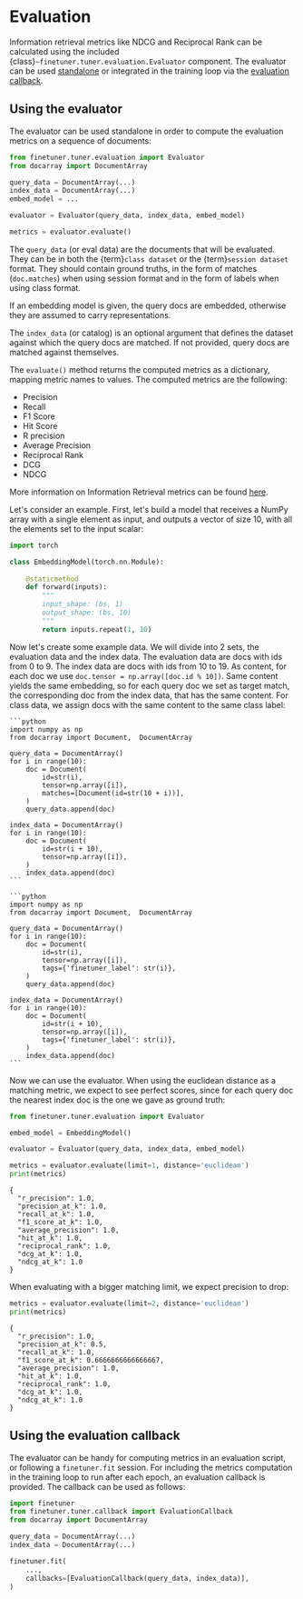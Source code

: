 # Evaluation

Information retrieval metrics like NDCG and Reciprocal Rank can be calculated using the included 
{class}`~finetuner.tuner.evaluation.Evaluator` component. The evaluator can be used
[standalone](#using-the-evaluator)
or integrated in the training loop via the [evaluation callback](#using-the-evaluation-callback).


## Using the evaluator

The evaluator can be used standalone in order to compute the evaluation metrics on a sequence
of documents:
```python
from finetuner.tuner.evaluation import Evaluator
from docarray import DocumentArray

query_data = DocumentArray(...)
index_data = DocumentArray(...)
embed_model = ...

evaluator = Evaluator(query_data, index_data, embed_model)

metrics = evaluator.evaluate()
```

The `query_data` (or eval data) are the documents that will be evaluated. They can be in both the
{term}`class dataset` or the {term}`session dataset` format. They should contain ground truths, in the form of
matches (`doc.matches`) when using session format and in the form of labels when using class format.

If an embedding model is given, the query docs are embedded, otherwise they are assumed to carry
representations.

The `index_data` (or catalog) is an optional argument that defines the dataset against which the
query docs are matched. If not provided, query docs are matched against themselves.

The `evaluate()` method returns the computed metrics as a dictionary, mapping metric names to values.
The computed metrics are the following:

- Precision
- Recall
- F1 Score
- Hit Score
- R precision
- Average Precision
- Reciprocal Rank
- DCG
- NDCG

More information on Information Retrieval metrics can be found
[here](https://en.wikipedia.org/wiki/Evaluation_measures_(information_retrieval)).

Let's consider an example. First, let's build a model that receives a NumPy array with a single element as input, and
outputs a vector of size 10, with all the elements set to the input scalar:
```python
import torch

class EmbeddingModel(torch.nn.Module):
    
    @staticmethod
    def forward(inputs):
        """
        input_shape: (bs, 1)
        output_shape: (bs, 10)
        """
        return inputs.repeat(1, 10)

```

Now let's create some example data. We will divide into 2 sets, the evaluation data and the index data. The
evaluation data are docs with ids from 0 to 9. The index data are docs with ids from 10 to 19. As content, for
each doc we use `doc.tensor = np.array([doc.id % 10])`. Same content yields the same embedding, so for each
query doc we set as target match, the corresponding doc from the index data, that has the same content. For
class data, we assign docs with the same content to the same class label:

````{tab} Session data
```python
import numpy as np
from docarray import Document,  DocumentArray

query_data = DocumentArray()
for i in range(10):
    doc = Document(
        id=str(i),
        tensor=np.array([i]),
        matches=[Document(id=str(10 + i))],
    )
    query_data.append(doc)

index_data = DocumentArray()
for i in range(10):
    doc = Document(
        id=str(i + 10),
        tensor=np.array([i]),
    )
    index_data.append(doc)
```
````

````{tab} Class data
```python
import numpy as np
from docarray import Document,  DocumentArray

query_data = DocumentArray()
for i in range(10):
    doc = Document(
        id=str(i),
        tensor=np.array([i]),
        tags={'finetuner_label': str(i)},
    )
    query_data.append(doc)

index_data = DocumentArray()
for i in range(10):
    doc = Document(
        id=str(i + 10),
        tensor=np.array([i]),
        tags={'finetuner_label': str(i)},
    )
    index_data.append(doc)
```
````

Now we can use the evaluator. When using the euclidean distance as a matching metric, we expect to see
perfect scores, since for each query doc the nearest index doc is the one we gave as ground truth:

```python
from finetuner.tuner.evaluation import Evaluator

embed_model = EmbeddingModel()

evaluator = Evaluator(query_data, index_data, embed_model)

metrics = evaluator.evaluate(limit=1, distance='euclidean')
print(metrics)
```
```
{
  "r_precision": 1.0,
  "precision_at_k": 1.0,
  "recall_at_k": 1.0,
  "f1_score_at_k": 1.0,
  "average_precision": 1.0,
  "hit_at_k": 1.0,
  "reciprocal_rank": 1.0,
  "dcg_at_k": 1.0,
  "ndcg_at_k": 1.0
}
```

When evaluating with a bigger matching limit, we expect precision to drop:
```python
metrics = evaluator.evaluate(limit=2, distance='euclidean')
print(metrics)
```
```
{
  "r_precision": 1.0,
  "precision_at_k": 0.5,
  "recall_at_k": 1.0,
  "f1_score_at_k": 0.6666666666666667,
  "average_precision": 1.0,
  "hit_at_k": 1.0,
  "reciprocal_rank": 1.0,
  "dcg_at_k": 1.0,
  "ndcg_at_k": 1.0
}
```

## Using the evaluation callback

The evaluator can be handy for computing metrics in an evaluation script, or following a `finetuner.fit`
session. For including the metrics computation in the training loop to run after each epoch, an
evaluation callback is provided. The callback can be used as follows:

```python
import finetuner
from finetuner.tuner.callback import EvaluationCallback
from docarray import DocumentArray

query_data = DocumentArray(...)
index_data = DocumentArray(...)

finetuner.fit(
    ...,
    callbacks=[EvaluationCallback(query_data, index_data)],
)

```